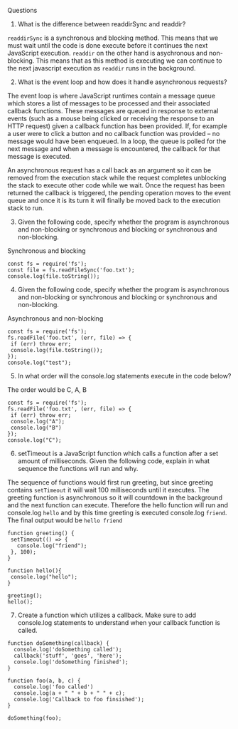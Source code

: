 Questions

1. What is the difference between readdirSync and readdir?

`readdirSync` is a synchronous and blocking method. This means that we must wait until the code is done execute before it continues the next JavaScript execution. `readdir` on the other hand is asychronous and non-blocking.  This means that as this method is executing we can continue to the next javascript execution as `readdir` runs in the background.

2. What is the event loop and how does it handle asynchronous requests?

The event loop is where JavaScript runtimes contain a message queue which stores a list of messages to be processed and their associated callback functions. These messages are queued in response to external events (such as a mouse being clicked or receiving the response to an HTTP request) given a callback function has been provided. If, for example a user were to click a button and no callback function was provided – no message would have been enqueued.  In a loop, the queue is polled for the next message and when a message is encountered, the callback for that message is executed.

An asynchronous request has a call back as an argument so it can be removed from the execution stack while the request completes unblocking the stack to execute other code while we wait.  Once the request has been returned the callback is triggered, the pending operation moves to the event queue and once it is its turn it will finally be moved back to the execution stack to run.

3. Given the following code, specify whether the program is asynchronous and non-blocking or synchronous and blocking or synchronous and non-blocking.

Synchronous and blocking
```
const fs = require('fs');
const file = fs.readFileSync('foo.txt');
console.log(file.toString());
```

4. Given the following code, specify whether the program is asynchronous and non-blocking or synchronous and blocking or synchronous and non-blocking.

Asynchronous and non-blocking
```
const fs = require('fs');
fs.readFile('foo.txt', (err, file) => {
 if (err) throw err;
 console.log(file.toString());
});
console.log("test");
```

5. In what order will the console.log statements execute in the code below?

The order would be C, A, B
```
const fs = require('fs');
fs.readFile('foo.txt', (err, file) => {
 if (err) throw err;
 console.log("A");
 console.log("B")
});
console.log("C");
```

6. setTimeout is a JavaScript function which calls a function after a set amount of milliseconds. Given the following code, explain in what sequence the functions will run and why.

The sequence of functions would first run greeting, but since greeting contains `setTimeout` it will wait 100 milliseconds until it executes.  The greeting function is asynchronous so it will countdown in the background and the next function can execute.  Therefore the hello function will run and console.log `hello` and by this time greeting is executed console.log `friend`.  The final output would be `hello friend`

```
function greeting() {
 setTimeout(() => {
   console.log("friend");
 }, 100);
}

function hello(){
 console.log("hello");
}

greeting();
hello();
```

7. Create a function which utilizes a callback. Make sure to add console.log statements to understand when your callback function is called.

```
function doSomething(callback) {
  console.log('doSomething called');
  callback('stuff', 'goes', 'here');
  console.log('doSomething finished');
}

function foo(a, b, c) {
  console.log('foo called')
  console.log(a + " " + b + " " + c);
  console.log('Callback to foo finsished');
}

doSomething(foo);
```
